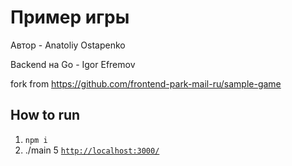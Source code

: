 # Пример игры
Автор - Anatoliy Ostapenko

Backend на Go - Igor Efremov

fork from https://github.com/frontend-park-mail-ru/sample-game

## How to run

1. `npm i`
4. ./main
5 [`http://localhost:3000/`](http://localhost:3000/)

